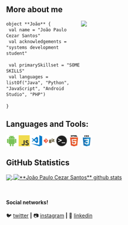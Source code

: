 

<!--
**JoaaoPaulo/JoaaoPaulo** is a ✨ _special_ ✨ repository because its `README.md` (this file) appears on your GitHub profile.
### Hi there 👋

Here are some ideas to get you started:

- 🔭 I’m currently working on ...
- 🌱 I’m currently learning ...
- 👯 I’m looking to collaborate on ...
- 🤔 I’m looking for help with ...
- 💬 Ask me about ...
- 📫 How to reach me: ...
- 😄 Pronouns: ...
- ⚡ Fun fact: ...
-->


## More about me

<img align="right" width="300" src="https://i2.wp.com/allhtaccess.info/wp-content/uploads/2018/03/programming.gif?fit=1281%2C716&ssl=1" />

```
object **João** {
 val name = "João Paulo Cezar Santos"
 val acknowledgements = "systems development student"
 
 val primarySkillset = "SOME SKILLS"
 val languages = listOf("Java", "Python", "JavaScript", "Android Studio", "PHP") 

}
```

## **Languages and Tools:**  

<code><img height="30" src="https://raw.githubusercontent.com/github/explore/80688e429a7d4ef2fca1e82350fe8e3517d3494d/topics/android/android.png"></code>
<code><img height="30" src="https://raw.githubusercontent.com/github/explore/80688e429a7d4ef2fca1e82350fe8e3517d3494d/topics/javascript/javascript.png"></code>
<code><img height="30" src="https://raw.githubusercontent.com/github/explore/80688e429a7d4ef2fca1e82350fe8e3517d3494d/topics/visual-studio-code/visual-studio-code.png"></code>
<code><img height="30" src="https://raw.githubusercontent.com/github/explore/80688e429a7d4ef2fca1e82350fe8e3517d3494d/topics/git/git.png"></code>
<code><img height="30" src="https://raw.githubusercontent.com/github/explore/80688e429a7d4ef2fca1e82350fe8e3517d3494d/topics/terminal/terminal.png"></code>
<code><img height="30" src="https://raw.githubusercontent.com/github/explore/80688e429a7d4ef2fca1e82350fe8e3517d3494d/topics/html/html.png"></code>
<code><img height="30" src="https://raw.githubusercontent.com/github/explore/80688e429a7d4ef2fca1e82350fe8e3517d3494d/topics/css/css.png"></code>


## **GitHub Statistics**

<a href="https://github.com/JoaaoPaulo">
  <img align="center" src="https://github-readme-stats.vercel.app/api/top-langs/?username=JoaaoPaulo&theme=dracula&hide_langs_below=1" />
</a>

<a href="https://github.com/JoaaoPaulo">
 <img align="center" src="https://github-readme-stats.vercel.app/api?username=JoaaoPaulo&show_icons=true&theme=dracula&line_height=27" alt="**João Paulo Cezar Santos** github stats"/>
</a>

[twitter]: https://twitter.com/1Capiton
[instagram]: https://www.instagram.com/1capiton/
[linkedin]: https://www.linkedin.com/in/jo%C3%A3o-paulo-b69b76144/
<br>

#### Social networks!

🐦 [twitter][twitter] **|** 
📷 [instagram][instagram] **|** 
👔 [linkedin][linkedin]
